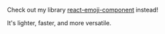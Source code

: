 Check out my library [react-emoji-component](react-emoji-component) instead!

It's lighter, faster, and more versatile.
